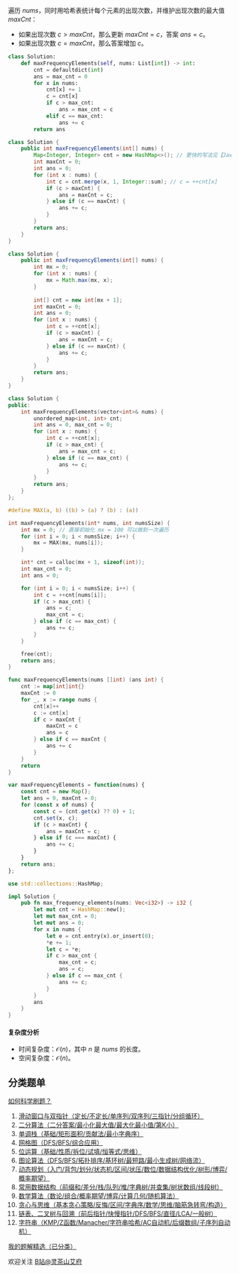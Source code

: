 遍历 $\textit{nums}$，同时用哈希表统计每个元素的出现次数，并维护出现次数的最大值 $\textit{maxCnt}$：

- 如果出现次数 $c > \textit{maxCnt}$，那么更新 $\textit{maxCnt}=c$，答案 $\textit{ans} = c$。
- 如果出现次数 $c = \textit{maxCnt}$，那么答案增加 $c$。

```py [sol-Python3]
class Solution:
    def maxFrequencyElements(self, nums: List[int]) -> int:
        cnt = defaultdict(int)
        ans = max_cnt = 0
        for x in nums:
            cnt[x] += 1
            c = cnt[x]
            if c > max_cnt:
                ans = max_cnt = c
            elif c == max_cnt:
                ans += c
        return ans
```

```java [sol-Java]
class Solution {
    public int maxFrequencyElements(int[] nums) {
        Map<Integer, Integer> cnt = new HashMap<>(); // 更快的写法见【Java 数组】
        int maxCnt = 0;
        int ans = 0;
        for (int x : nums) {
            int c = cnt.merge(x, 1, Integer::sum); // c = ++cnt[x]
            if (c > maxCnt) {
                ans = maxCnt = c;
            } else if (c == maxCnt) {
                ans += c;
            }
        }
        return ans;
    }
}
```

```java [sol-Java 数组]
class Solution {
    public int maxFrequencyElements(int[] nums) {
        int mx = 0;
        for (int x : nums) {
            mx = Math.max(mx, x);
        }
        
        int[] cnt = new int[mx + 1];
        int maxCnt = 0;
        int ans = 0;
        for (int x : nums) {
            int c = ++cnt[x];
            if (c > maxCnt) {
                ans = maxCnt = c;
            } else if (c == maxCnt) {
                ans += c;
            }
        }
        return ans;
    }
}
```

```cpp [sol-C++]
class Solution {
public:
    int maxFrequencyElements(vector<int>& nums) {
        unordered_map<int, int> cnt;
        int ans = 0, max_cnt = 0;
        for (int x : nums) {
            int c = ++cnt[x];
            if (c > max_cnt) {
                ans = max_cnt = c;
            } else if (c == max_cnt) {
                ans += c;
            }
        }
        return ans;
    }
};
```

```c [sol-C]
#define MAX(a, b) ((b) > (a) ? (b) : (a))

int maxFrequencyElements(int* nums, int numsSize) {
    int mx = 0; // 直接初始化 mx = 100 可以做到一次遍历
    for (int i = 0; i < numsSize; i++) {
        mx = MAX(mx, nums[i]);
    }

    int* cnt = calloc(mx + 1, sizeof(int));
    int max_cnt = 0;
    int ans = 0;

    for (int i = 0; i < numsSize; i++) {
        int c = ++cnt[nums[i]];
        if (c > max_cnt) {
            ans = c;
            max_cnt = c;
        } else if (c == max_cnt) {
            ans += c;
        }
    }

    free(cnt);
    return ans;
}
```

```go [sol-Go]
func maxFrequencyElements(nums []int) (ans int) {
	cnt := map[int]int{}
	maxCnt := 0
	for _, x := range nums {
		cnt[x]++
		c := cnt[x]
		if c > maxCnt {
			maxCnt = c
			ans = c
		} else if c == maxCnt {
			ans += c
		}
	}
	return
}
```

```js [sol-JavaScript]
var maxFrequencyElements = function(nums) {
    const cnt = new Map();
    let ans = 0, maxCnt = 0;
    for (const x of nums) {
        const c = (cnt.get(x) ?? 0) + 1;
        cnt.set(x, c);
        if (c > maxCnt) {
            ans = maxCnt = c;
        } else if (c === maxCnt) {
            ans += c;
        }
    }
    return ans;
};
```

```rust [sol-Rust]
use std::collections::HashMap;

impl Solution {
    pub fn max_frequency_elements(nums: Vec<i32>) -> i32 {
        let mut cnt = HashMap::new();
        let mut max_cnt = 0;
        let mut ans = 0;
        for x in nums {
            let e = cnt.entry(x).or_insert(0);
            *e += 1;
            let c = *e;
            if c > max_cnt {
                max_cnt = c;
                ans = c;
            } else if c == max_cnt {
                ans += c;
            }
        }
        ans
    }
}
```

#### 复杂度分析

- 时间复杂度：$\mathcal{O}(n)$，其中 $n$ 是 $\textit{nums}$ 的长度。
- 空间复杂度：$\mathcal{O}(n)$。

## 分类题单

[如何科学刷题？](https://leetcode.cn/circle/discuss/RvFUtj/)

1. [滑动窗口与双指针（定长/不定长/单序列/双序列/三指针/分组循环）](https://leetcode.cn/circle/discuss/0viNMK/)
2. [二分算法（二分答案/最小化最大值/最大化最小值/第K小）](https://leetcode.cn/circle/discuss/SqopEo/)
3. [单调栈（基础/矩形面积/贡献法/最小字典序）](https://leetcode.cn/circle/discuss/9oZFK9/)
4. [网格图（DFS/BFS/综合应用）](https://leetcode.cn/circle/discuss/YiXPXW/)
5. [位运算（基础/性质/拆位/试填/恒等式/思维）](https://leetcode.cn/circle/discuss/dHn9Vk/)
6. [图论算法（DFS/BFS/拓扑排序/基环树/最短路/最小生成树/网络流）](https://leetcode.cn/circle/discuss/01LUak/)
7. [动态规划（入门/背包/划分/状态机/区间/状压/数位/数据结构优化/树形/博弈/概率期望）](https://leetcode.cn/circle/discuss/tXLS3i/)
8. [常用数据结构（前缀和/差分/栈/队列/堆/字典树/并查集/树状数组/线段树）](https://leetcode.cn/circle/discuss/mOr1u6/)
9. [数学算法（数论/组合/概率期望/博弈/计算几何/随机算法）](https://leetcode.cn/circle/discuss/IYT3ss/)
10. [贪心与思维（基本贪心策略/反悔/区间/字典序/数学/思维/脑筋急转弯/构造）](https://leetcode.cn/circle/discuss/g6KTKL/)
11. [链表、二叉树与回溯（前后指针/快慢指针/DFS/BFS/直径/LCA/一般树）](https://leetcode.cn/circle/discuss/K0n2gO/)
12. [字符串（KMP/Z函数/Manacher/字符串哈希/AC自动机/后缀数组/子序列自动机）](https://leetcode.cn/circle/discuss/SJFwQI/)

[我的题解精选（已分类）](https://github.com/EndlessCheng/codeforces-go/blob/master/leetcode/SOLUTIONS.md)

欢迎关注 [B站@灵茶山艾府](https://space.bilibili.com/206214)
